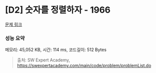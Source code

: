 # [D2] 숫자를 정렬하자 - 1966 

[문제 링크](https://swexpertacademy.com/main/code/problem/problemDetail.do?contestProbId=AV5PrmyKAWEDFAUq) 

### 성능 요약

메모리: 45,052 KB, 시간: 114 ms, 코드길이: 512 Bytes



> 출처: SW Expert Academy, https://swexpertacademy.com/main/code/problem/problemList.do